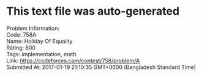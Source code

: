 # This text file was auto-generated  
  
Problem Information:  
Code: 758A  
Name: Holiday Of Equality  
Rating: 800  
Tags: implementation, math  
Link: https://codeforces.com/contest/758/problem/A  
Submitted At: 2017-01-19 21:10:35 GMT+0600 (Bangladesh Standard Time)  
